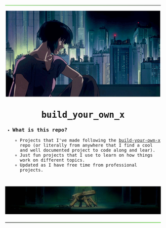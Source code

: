 <samp>
<div align="center">
    <p><img src="https://github.com/leomoreno11/leomoreno11/blob/main/materials/green-to-black.png" alt="Header Image" /></p>
    <p align="center"><img src="https://raw.githubusercontent.com/leomoreno11/leomoreno11/main/materials/makoto-contemplating.gif"/></p>
    <h1 align="center">build_your_own_x</h1>
</div>

  - ### What is this repo?
    - Projects that I've made following the [build-your-own-x](https://github.com/codecrafters-io/build-your-own-x) repo (or literally from anywhere that I find a cool and well documented project to code along and lear).
    - Just fun projects that I use to learn on how things work on different topics.
    - Updated as I have free time from professional projects.

<br>
<p align="center"><img src="https://github.com/leomoreno11/leomoreno11/blob/main/materials/120078.jpg"/></p>
<p align="center"><img src="https://github.com/leomoreno11/leomoreno11/blob/main/materials/black-to-green.png" alt="Footer Image" /></p>
</samp>
